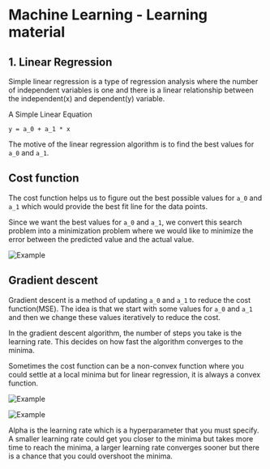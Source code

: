 # Machine Learning - Learning material

## 1. Linear Regression

Simple linear regression is a type of regression analysis where the number of independent variables is one and there is a linear relationship between the independent(x) and dependent(y) variable. 

A Simple Linear Equation
```
y = a_0 + a_1 * x
```

The motive of the linear regression algorithm is to find the best values for `a_0` and `a_1`.

## Cost function

The cost function helps us to figure out the best possible values for `a_0` and `a_1` which would provide the best fit line for the data points.

Since we want the best values for `a_0` and `a_1`, we convert this search problem into a minimization problem where we would like to minimize the error between the predicted value and the actual value.

![Example](https://cdn-images-1.medium.com/max/1600/1*wQCSNJ486WxL4mZ3FOYtgw.png?raw=true "Example")


## Gradient descent

 Gradient descent is a method of updating `a_0` and `a_1` to reduce the cost function(MSE). The idea is that we start with some values for `a_0` and `a_1` and then we change these values iteratively to reduce the cost. 

In the gradient descent algorithm, the number of steps you take is the learning rate. This decides on how fast the algorithm converges to the minima.

Sometimes the cost function can be a non-convex function where you could settle at a local minima but for linear regression, it is always a convex function.


![Example](https://cdn-images-1.medium.com/max/1200/1*D4Q7zeRBmZ3z1CbD37CIhg.png?raw=true "Example")


![Example](https://cdn-images-1.medium.com/max/1200/1*fr-f6K1ebanMA4Roz8JENA.png?raw=true "Example")


Alpha is the learning rate which is a hyperparameter that you must specify. A smaller learning rate could get you closer to the minima but takes more time to reach the minima, a larger learning rate converges sooner but there is a chance that you could overshoot the minima.
